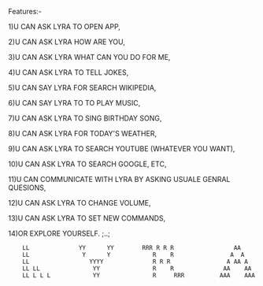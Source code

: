 Features:-

1)U CAN ASK LYRA TO OPEN APP,

2)U CAN ASK LYRA HOW ARE YOU,

3)U CAN ASK LYRA WHAT CAN YOU DO FOR ME,

4)U CAN ASK LYRA TO TELL JOKES,

5)U CAN SAY LYRA FOR SEARCH WIKIPEDIA, 

6)U CAN SAY LYRA TO TO PLAY MUSIC,

7)U CAN ASK LYRA TO SING BIRTHDAY SONG,

8)U CAN ASK LYRA FOR TODAY'S WEATHER,

9)U CAN ASK LYRA TO SEARCH YOUTUBE (WHATEVER YOU WANT),

10)U CAN ASK LYRA TO SEARCH GOOGLE, ETC,

11)U CAN COMMUNICATE WITH LYRA BY ASKING USUALE GENRAL QUESIONS,

12)U CAN ASK LYRA TO CHANGE VOLUME,

13)U CAN ASK LYRA TO SET NEW COMMANDS,

14)OR EXPLORE YOURSELF. ;..;



        LL              YY      YY        RRR R R R                 AA 
        LL               Y      Y            R    R                A  A
        LL                 YYYY              R R R                A AA A 
        LL LL               YY               R    R              AA    AA
        LL L L L            YY               R     RRR          AAA    AAA
